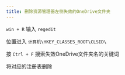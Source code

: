 ```yaml
---
title: 删除资源管理器左侧失效的OneDrive文件夹
---
```


`win + R` 输入 `regedit`

位置进入 `计算机\HKEY_CLASSES_ROOT\CLSID\`

按 `Ctrl + F` 搜索失效OneDrive文件夹名的关键词

将对应的注册表删除